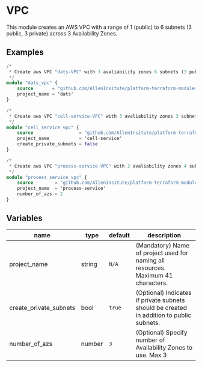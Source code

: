 # VPC

This module creates an AWS VPC with a range of 1 (public) to 6 subnets (3 public, 3 private) across 3 Availability Zones.

## Examples

```terraform
/*
 * Create aws VPC "dats-VPC" with 3 avaliability zones 6 subnets (3 public 3 private)
 */
module "dats_vpc" {
    source       = "github.com/AllenInsitute/platform-terraform-modules/vpc"
    project_name = 'dats'
}
```
```terraform
/*
 * Create aws VPC "cell-service-VPC" with 3 avaliability zones 3 subnets (3 public 0 private)
 */
module "cell_service_vpc" {
    source                 = "github.com/AllenInsitute/platform-terraform-modules/vpc"
    project_name           = 'cell-service'
    create_private_subnets = false
}
```
```terraform
/*
 * Create aws VPC "process-service-VPC" with 2 avaliability zones 4 subnets (2 public 2 private)
 */
module "process_service_vpc" {
    source        = "github.com/AllenInsitute/platform-terraform-modules/vpc"
    project_name  = 'process-service'
    number_of_azs = 2
}
```

## Variables
| name | type | default | description |
| --- | --- | --- | --- |
| project_name | string | `N/A` | (Mandatory) Name of project used for naming all resources. Maximum 41 characters. |
| create_private_subnets | bool | `true` | (Optional) Indicates if private subnets should be created in addition to public subnets.|
| number_of_azs | number | `3` | (Optional) Specify number of Availability Zones to use. Max 3|
